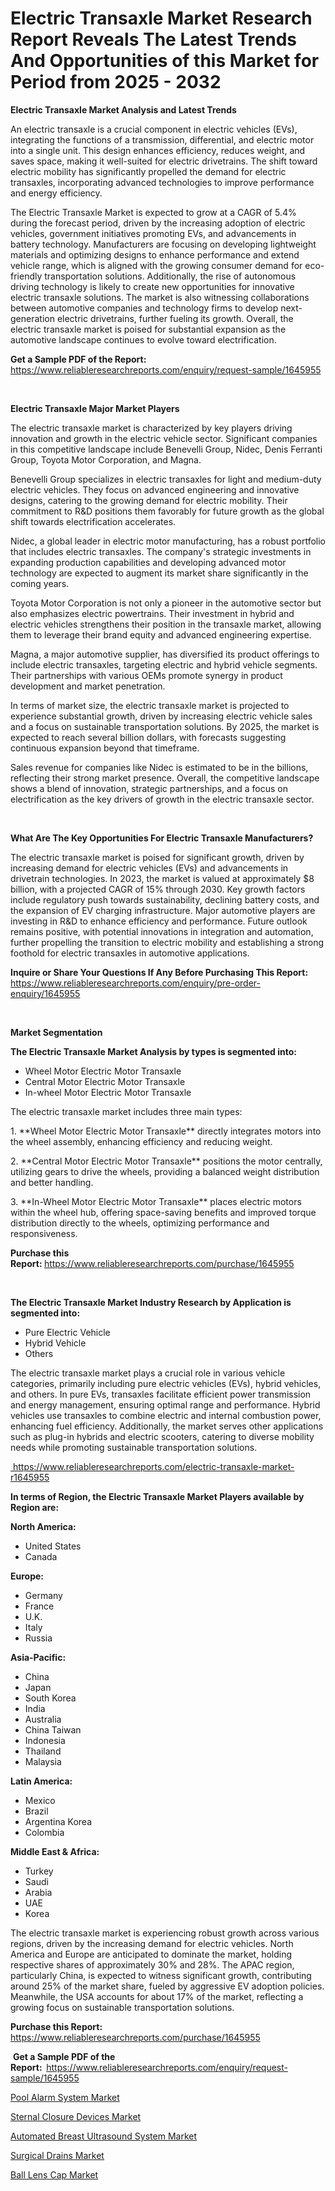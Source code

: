 <p><h1>Electric Transaxle Market Research Report Reveals The Latest Trends And Opportunities of this Market for Period from 2025 - 2032</h1></p><p><strong>Electric Transaxle Market Analysis and Latest Trends</strong></p>
<p><p>An electric transaxle is a crucial component in electric vehicles (EVs), integrating the functions of a transmission, differential, and electric motor into a single unit. This design enhances efficiency, reduces weight, and saves space, making it well-suited for electric drivetrains. The shift toward electric mobility has significantly propelled the demand for electric transaxles, incorporating advanced technologies to improve performance and energy efficiency.</p><p>The Electric Transaxle Market is expected to grow at a CAGR of 5.4% during the forecast period, driven by the increasing adoption of electric vehicles, government initiatives promoting EVs, and advancements in battery technology. Manufacturers are focusing on developing lightweight materials and optimizing designs to enhance performance and extend vehicle range, which is aligned with the growing consumer demand for eco-friendly transportation solutions. Additionally, the rise of autonomous driving technology is likely to create new opportunities for innovative electric transaxle solutions. The market is also witnessing collaborations between automotive companies and technology firms to develop next-generation electric drivetrains, further fueling its growth. Overall, the electric transaxle market is poised for substantial expansion as the automotive landscape continues to evolve toward electrification.</p></p>
<p><strong>Get a Sample PDF of the Report:&nbsp;</strong> <a href="https://www.reliableresearchreports.com/enquiry/request-sample/1645955?utm_campaign=2287&utm_medium=2&utm_source=Github&utm_content=ia&utm_term=10042025&utm_id=electric-transaxle">https://www.reliableresearchreports.com/enquiry/request-sample/1645955</a></p>
<p>&nbsp;</p>
<p><strong>Electric Transaxle Major Market Players</strong></p>
<p><p>The electric transaxle market is characterized by key players driving innovation and growth in the electric vehicle sector. Significant companies in this competitive landscape include Benevelli Group, Nidec, Denis Ferranti Group, Toyota Motor Corporation, and Magna.</p><p>Benevelli Group specializes in electric transaxles for light and medium-duty electric vehicles. They focus on advanced engineering and innovative designs, catering to the growing demand for electric mobility. Their commitment to R&D positions them favorably for future growth as the global shift towards electrification accelerates.</p><p>Nidec, a global leader in electric motor manufacturing, has a robust portfolio that includes electric transaxles. The company's strategic investments in expanding production capabilities and developing advanced motor technology are expected to augment its market share significantly in the coming years.</p><p>Toyota Motor Corporation is not only a pioneer in the automotive sector but also emphasizes electric powertrains. Their investment in hybrid and electric vehicles strengthens their position in the transaxle market, allowing them to leverage their brand equity and advanced engineering expertise.</p><p>Magna, a major automotive supplier, has diversified its product offerings to include electric transaxles, targeting electric and hybrid vehicle segments. Their partnerships with various OEMs promote synergy in product development and market penetration.</p><p>In terms of market size, the electric transaxle market is projected to experience substantial growth, driven by increasing electric vehicle sales and a focus on sustainable transportation solutions. By 2025, the market is expected to reach several billion dollars, with forecasts suggesting continuous expansion beyond that timeframe.</p><p>Sales revenue for companies like Nidec is estimated to be in the billions, reflecting their strong market presence. Overall, the competitive landscape shows a blend of innovation, strategic partnerships, and a focus on electrification as the key drivers of growth in the electric transaxle sector.</p></p>
<p>&nbsp;</p>
<p><strong>What Are The Key Opportunities For Electric Transaxle Manufacturers?</strong></p>
<p><p>The electric transaxle market is poised for significant growth, driven by increasing demand for electric vehicles (EVs) and advancements in drivetrain technologies. In 2023, the market is valued at approximately $8 billion, with a projected CAGR of 15% through 2030. Key growth factors include regulatory push towards sustainability, declining battery costs, and the expansion of EV charging infrastructure. Major automotive players are investing in R&D to enhance efficiency and performance. Future outlook remains positive, with potential innovations in integration and automation, further propelling the transition to electric mobility and establishing a strong foothold for electric transaxles in automotive applications.</p></p>
<p><strong>Inquire or Share Your Questions If Any Before Purchasing This Report:</strong> <a href="https://www.reliableresearchreports.com/enquiry/pre-order-enquiry/1645955?utm_campaign=2287&utm_medium=2&utm_source=Github&utm_content=ia&utm_term=10042025&utm_id=electric-transaxle">https://www.reliableresearchreports.com/enquiry/pre-order-enquiry/1645955</a></p>
<p>&nbsp;</p>
<p><strong>Market Segmentation</strong></p>
<p><strong>The Electric Transaxle Market Analysis by types is segmented into:</strong></p>
<p><ul><li>Wheel Motor Electric Motor Transaxle</li><li>Central Motor Electric Motor Transaxle</li><li>In-wheel Motor Electric Motor Transaxle</li></ul></p>
<p><p>The electric transaxle market includes three main types: </p><p>1. **Wheel Motor Electric Motor Transaxle** directly integrates motors into the wheel assembly, enhancing efficiency and reducing weight.</p><p>  </p><p>2. **Central Motor Electric Motor Transaxle** positions the motor centrally, utilizing gears to drive the wheels, providing a balanced weight distribution and better handling.</p><p>3. **In-Wheel Motor Electric Motor Transaxle** places electric motors within the wheel hub, offering space-saving benefits and improved torque distribution directly to the wheels, optimizing performance and responsiveness.</p></p>
<p><strong>Purchase this Report:&nbsp;</strong><a href="https://www.reliableresearchreports.com/purchase/1645955?utm_campaign=2287&utm_medium=2&utm_source=Github&utm_content=ia&utm_term=10042025&utm_id=electric-transaxle">https://www.reliableresearchreports.com/purchase/1645955</a></p>
<p>&nbsp;</p>
<p><strong>The Electric Transaxle Market Industry Research by Application is segmented into:</strong></p>
<p><ul><li>Pure Electric Vehicle</li><li>Hybrid Vehicle</li><li>Others</li></ul></p>
<p><p>The electric transaxle market plays a crucial role in various vehicle categories, primarily including pure electric vehicles (EVs), hybrid vehicles, and others. In pure EVs, transaxles facilitate efficient power transmission and energy management, ensuring optimal range and performance. Hybrid vehicles use transaxles to combine electric and internal combustion power, enhancing fuel efficiency. Additionally, the market serves other applications such as plug-in hybrids and electric scooters, catering to diverse mobility needs while promoting sustainable transportation solutions.</p></p>
<p><a href="https://www.reliableresearchreports.com/electric-transaxle-market-r1645955?utm_campaign=2287&utm_medium=2&utm_source=Github&utm_content=ia&utm_term=10042025&utm_id=electric-transaxle">&nbsp;https://www.reliableresearchreports.com/electric-transaxle-market-r1645955</a></p>
<p><strong>In terms of Region, the Electric Transaxle Market Players available by Region are:</strong></p>
<p>
    <p> <strong> North America: </strong>
        <ul>
            <li>United States</li>
            <li>Canada</li>
        </ul>
        </p> 
    <p> <strong> Europe: </strong>
        <ul>
            <li>Germany</li>
            <li>France</li>
            <li>U.K.</li>
            <li>Italy</li>
            <li>Russia</li>
        </ul>
        </p> 
    <p> <strong> Asia-Pacific: </strong>
        <ul>
            <li>China</li>
            <li>Japan</li>
            <li>South Korea</li>
            <li>India</li>
            <li>Australia</li>
            <li>China Taiwan</li>
            <li>Indonesia</li>
            <li>Thailand</li>
            <li>Malaysia</li>
        </ul>
        </p> 
    <p> <strong> Latin America: </strong>
        <ul>
            <li>Mexico</li>
            <li>Brazil</li>
            <li>Argentina Korea</li>
            <li>Colombia</li>
        </ul>
        </p> 
    <p> <strong> Middle East & Africa: </strong>
        <ul>
            <li>Turkey</li>
            <li>Saudi</li>
            <li>Arabia</li>
            <li>UAE</li>
            <li>Korea</li>
        </ul>
    </p>
    </p>
<p><p>The electric transaxle market is experiencing robust growth across various regions, driven by the increasing demand for electric vehicles. North America and Europe are anticipated to dominate the market, holding respective shares of approximately 30% and 28%. The APAC region, particularly China, is expected to witness significant growth, contributing around 25% of the market share, fueled by aggressive EV adoption policies. Meanwhile, the USA accounts for about 17% of the market, reflecting a growing focus on sustainable transportation solutions.</p></p>
<p><strong>Purchase this Report: </strong><a href="https://www.reliableresearchreports.com/purchase/1645955?utm_campaign=2287&utm_medium=2&utm_source=Github&utm_content=ia&utm_term=10042025&utm_id=electric-transaxle">https://www.reliableresearchreports.com/purchase/1645955</a></p>
<p>&nbsp;<strong>Get a Sample PDF of the Report:&nbsp;&nbsp;</strong><a href="https://www.reliableresearchreports.com/enquiry/request-sample/1645955?utm_campaign=2287&utm_medium=2&utm_source=Github&utm_content=ia&utm_term=10042025&utm_id=electric-transaxle">https://www.reliableresearchreports.com/enquiry/request-sample/1645955</a></p>
<p><strong></strong></p>
<p><p><a href="https://github.com/rianttegang/Market-Research-Report-List-1/blob/main/pool-alarm-system-market.md?utm_campaign=2287&utm_medium=2&utm_source=Github&utm_content=ia&utm_term=10042025&utm_id=electric-transaxle">Pool Alarm System Market</a></p><p><a href="https://www.linkedin.com/pulse/sternal-closure-devices-market-size-status-forecast-2025-2032-5q2ke?utm_campaign=2287&utm_medium=2&utm_source=Github&utm_content=ia&utm_term=10042025&utm_id=electric-transaxle">Sternal Closure Devices Market</a></p><p><a href="https://www.linkedin.com/pulse/automated-breast-ultrasound-system-market-analysis-report-r4pse?utm_campaign=2287&utm_medium=2&utm_source=Github&utm_content=ia&utm_term=10042025&utm_id=electric-transaxle">Automated Breast Ultrasound System Market</a></p><p><a href="https://www.linkedin.com/pulse/key-trends-opportunities-surgical-drains-market-from-2025-p9uoe?utm_campaign=2287&utm_medium=2&utm_source=Github&utm_content=ia&utm_term=10042025&utm_id=electric-transaxle">Surgical Drains Market</a></p><p><a href="https://github.com/sefathlehki/Market-Research-Report-List-1/blob/main/ball-lens-cap-market.md?utm_campaign=2287&utm_medium=2&utm_source=Github&utm_content=ia&utm_term=10042025&utm_id=electric-transaxle">Ball Lens Cap Market</a></p></p>